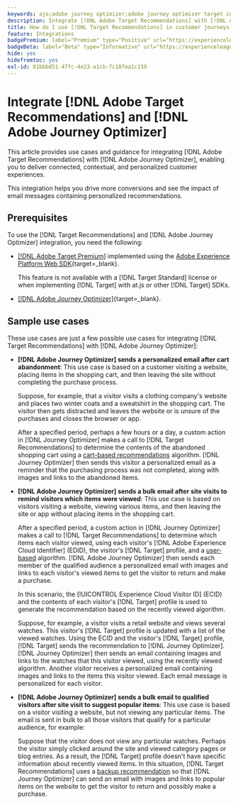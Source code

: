 ```yaml
---
keywords: ajo;adobe journey optimizer;adobe journey optimizer target integration;recommendations;target recommendations;integration
description: Integrate [!DNL Adobe Target Recommendations] with [!DNL Adobe Journey Optimizer].
title: How do I use [!DNL Target Recommendations] in customer journeys using [!DNL Adobe Journey Optimizer]?
feature: Integrations
badgePremium: label="Premium" type="Positive" url="https://experienceleague.adobe.com/docs/target/using/introduction/intro.html?lang=en#premium newtab=true" tooltip="See what's included in Target Premium."
badgeBeta: label="Beta" type="Informative" url="https://experienceleague.adobe.com/docs/target/using/introduction/intro.html#beta newtab=true" tooltip="What are Beta features in [!DNL Adobe Target]."
hide: yes
hidefromtoc: yes
exl-id: 81bbbd51-47fc-4e23-a1cb-7c18fea1c159
---
```

# Integrate [!DNL Adobe Target Recommendations] and [!DNL Adobe Journey Optimizer]

This article provides use cases and guidance for integrating [!DNL Adobe Target Recommendations] with [!DNL Adobe Journey Optimizer], enabling you to deliver connected, contextual, and personalized customer experiences.

This integration helps you drive more conversions and see the impact of email messages containing personalized recommendations.

## Prerequisites 

To use the [!DNL Target Recommendations] and [!DNL Adobe Journey Optimizer] integration, you need the following:

* [[!DNL Adobe Target Premium]](/help/main/c-intro/intro.md#premium) implemented using the [Adobe Experience Platform Web SDK](https://experienceleague.adobe.com/en/docs/target-dev/developer/client-side/aep-web-sdk){target=_blank}.

  This feature is not available with a [!DNL Target Standard] license or when implementing [!DNL Target] with at.js or other [!DNL Target] SDKs.

* [[!DNL Adobe Journey Optimizer]](https://experienceleague.adobe.com/en/docs/journey-optimizer/using/ajo-home){target=_blank}.

## Sample use cases

These use cases are just a few possible use cases for integrating [!DNL Target Recommendations] with [!DNL Adobe Journey Optimizer]: 

* **[!DNL Adobe Journey Optimizer] sends a personalized email after cart abandonment**: This use case is based on a customer visiting a website, placing items in the shopping cart, and then leaving the site without completing the purchase process. 

  Suppose, for example, that a visitor visits a clothing company's website and places two winter coats and a sweatshirt in the shopping cart. The visitor then gets distracted and leaves the website or is unsure of the purchases and closes the browser or app. 

  After a specified period, perhaps a few hours or a day, a custom action in [!DNL Journey Optimizer] makes a call to [!DNL Target Recommendations] to determine the contents of the abandoned shopping cart using a [cart-based recommendations](/help/main/c-recommendations/c-algorithms/base-the-recommendation-on-a-recommendation-key.md) algorithm. [!DNL Journey Optimizer] then sends this visitor a personalized email as a reminder that the purchasing process was not completed, along with images and links to the abandoned items.

* **[!DNL Adobe Journey Optimizer] sends a bulk email after site visits to remind visitors which items were viewed**: This use case is based on visitors visiting a website, viewing various items, and then leaving the site or app without placing items in the shopping cart.

  After a specified period, a custom action in [!DNL Journey Optimizer] makes a call to [!DNL Target Recommendations] to determine which items each visitor viewed, using each visitor's [!DNL Adobe Experience Cloud Identifier] (EDID), the visitor's [!DNL Target] profile, and a [user-based](/help/main/c-recommendations/c-algorithms/base-the-recommendation-on-a-recommendation-key.md) algorithm. [!DNL Adobe Journey Optimizer] then sends each member of the qualified audience a personalized email with images and links to each visitor's viewed items to get the visitor to return and make a purchase.
  
  In this scenario, the [!UICONTROL Experience Cloud Visitor ID] (ECID) and the contents of each visitor's [!DNL Target] profile is used to generate the recommendation based on the recently viewed algorithm. 
  
  Suppose, for example, a visitor visits a retail website and views several watches. This visitor's [!DNL Target] profile is updated with a list of the viewed watches. Using the ECID and the visitor's [!DNL Target] profile, [!DNL Target] sends the recommendation to [!DNL Journey Optimizer]. [!DNL Journey Optimizer] then sends an email containing images and links to the watches that this visitor viewed, using the recently viewed algorithm. Another visitor receives a personalized email containing images and links to the items this visitor viewed. Each email message is personalized for each visitor.

* **[!DNL Adobe Journey Optimizer] sends a bulk email to qualified visitors after site visit to suggest popular items**: This use case is based on a visitor visiting a website, but not viewing any particular items. The email is sent in bulk to all those visitors that qualify for a particular audience, for example:
  
  Suppose that the visitor does not view any particular watches. Perhaps the visitor simply clicked around the site and viewed category pages or blog entries. As a result, the [!DNL Target] profile doesn't have specific information about recently viewed items. In this situation, [!DNL Target Recommendations] uses a [backup recommendation](/help/main/c-recommendations/c-algorithms/backup-recs.md) so that [!DNL Journey Optimizer] can send an email with images and links to popular items on the website to get the visitor to return and possibly make a purchase.
